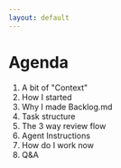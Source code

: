 ```yaml
---
layout: default
---
```


# Agenda

1. A bit of "Context"
2. How I started
3. Why I made Backlog.md
4. Task structure
5. The 3 way review flow
6. Agent Instructions
7. How do I work now
8. Q&A
